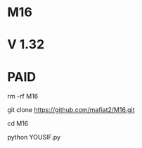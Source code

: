 # M16
# V 1.32
# PAID

rm -rf  M16

git clone https://github.com/mafiat2/M16.git

cd M16

python YOUSIF.py
